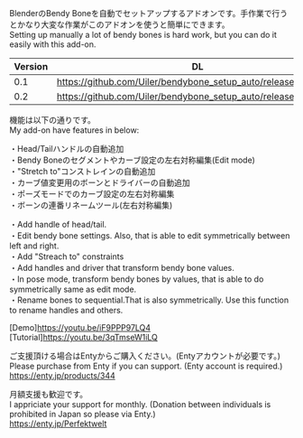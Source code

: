 BlenderのBendy Boneを自動でセットアップするアドオンです。手作業で行うとかなり大変な作業がこのアドオンを使うと簡単にできます。<br>
Setting up manually a lot of bendy bones is hard work, but you can do it easily with this add-on.

|Version|DL|Blender|
|---|---|---|
|0.1|https://github.com/Uiler/bendybone_setup_auto/releases/tag/v0.1|2.7.9|
|0.2|https://github.com/Uiler/bendybone_setup_auto/releases/tag/v0.2|2.81|

機能は以下の通りです。<br>
My add-on have features in below:

・Head/Tailハンドルの自動追加<br>
・Bendy Boneのセグメントやカーブ設定の左右対称編集(Edit mode)<br>
・"Stretch to"コンストレインの自動追加<br>
・カーブ値変更用のボーンとドライバーの自動追加<br>
・ポーズモードでのカーブ設定の左右対称編集<br>
・ボーンの連番リネームツール(左右対称編集)<br>

・Add handle of head/tail.<br>
・Edit bendy bone settings. Also, that is able to edit symmetrically between left and right.<br>
・Add "Streach to" constraints<br>
・Add handles and driver that transform bendy bone values.<br>
・In pose mode, transform bendy bones by values, that is able to do symmetrically same as edit mode.<br>
・Rename bones to sequential.That is also symmetrically. Use this function to rename handles and others.<br>

[Demo]https://youtu.be/iF9PPP97LQ4<br>
[Tutorial]https://youtu.be/3qTmseW1iLQ<br>

ご支援頂ける場合はEntyからご購入ください。(Entyアカウントが必要です。)<br>
Please purchase from Enty if you can support. (Enty account is required.)<br>
https://enty.jp/products/344<br>

月額支援も歓迎です。<br>
I appriciate your support for monthly. (Donation between individuals is prohibited in Japan so please via Enty.)<br>
https://enty.jp/Perfektwelt
